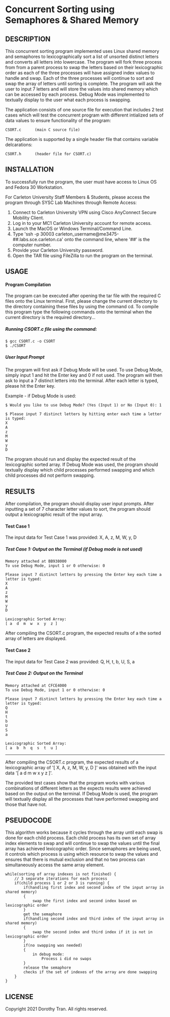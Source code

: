 # Concurrent Sorting using Semaphores & Shared Memory



## DESCRIPTION
This concurrent sorting program implemented uses Linux shared memory and semaphores to lexicographically sort a list of unsorted distinct letters and converts all letters into lowercase. The program will fork three process from from a parent process to swap the letters based on their lexicographic order as each of the three processes will have assigned index values to handle and swap. Each of the three processes will continue to sort and swap the array of letters until sorting is complete.  The program will ask the user to input 7 letters and will store the values into shared memory which can be accessed by each process. Debug Mode was implemented to textually display to the user what each process is swapping.


The application consists of one source file for execution that includes 2 test cases which will test the concurrent program with different intialized sets of data values to ensure functionality of the program:

```CSORT.c		(main C source file)```

The application is supported by a single header file that contains variable delcarations:

```CSORT.h		(header file for CSORT.c)```



## INSTALLATION
To successfully run the program, the user must have access to Linux OS and Fedora 30 Workstation.

For Carleton University Staff Members & Students, please access the program through SYSC Lab Machines through Remote Access:
1. Connect to Carleton University VPN using Cisco AnyConnect Secure Mobility Client.
2. Log in to your MC1 Carleton University account for remote access.
3. Launch the MacOS or Windows Terminal/Command Line.
4. Type 'ssh -p 30003 carleton_username@me3475-##.labs.sce.carleton.ca' onto the command line, where '##' is the computer number.
5. Provide your Carleton University password.
6. Open the TAR file using FileZilla to run the program on the terminal.



## USAGE

#### Program Compilation
The program can be executed after opening the tar file with the required C files onto the Linux terminal. 
First, please change the current directory to the directory containing these files by using the command cd.
To compile this program type the following commands onto the terminal when the current directory is the required directory...

##### Running CSORT.c file using the command:
```
$ gcc CSORT.c -o CSORT
$ ./CSORT
```

##### User Input Prompt
The program will first ask if Debug Mode will be used. To use Debug Mode, simply input 1 and hit the Enter key and 0 if not used.
The program will then ask to input a 7 distinct letters into the terminal. After each letter is typed, please hit the Enter key.

Example - if Debug Mode is used:

```
$ Would you like to use Debug Mode? (Yes (Input 1) or No (Input 0): 1

$ Please input 7 distinct letters by hitting enter each time a letter is typed: 
X
A
z
M
W
y
D
```
The program should run and display the expected result of the lexicographic sorted array. If Debug Mode was used, the program should textually display which child processes performed swapping and which child processes did not perform swapping.



## RESULTS
After compilation, the program should display user input prompts. After inputting a set of 7 character letter values to sort, the program should output a lexicographic result of the input array.

#### Test Case 1
The input data for Test Case 1 was provided: X, A, z, M, W, y, D


##### Test Case 1: Output on the Terminal (if Debug mode is not used)
```
Memory attached at BB938000
To use Debug Mode, input 1 or 0 otherwise: 0

Please input 7 distinct letters by pressing the Enter key each time a letter is typed: 
X
A
z
M
W
y
D

Lexicographic Sorted Array: 
[ a  d  m  w  x  y  z ]
```


After compiling the CSORT.c program, the expected results of a the sorted array of letters are displayed.

#### Test Case 2
The input data for Test Case 2 was provided: Q, H, t, b, U, S, a 

##### Test Case 2: Output on the Terminal
```
Memory attached at CFCE4000
To use Debug Mode, input 1 or 0 otherwise: 0

Please input 7 distinct letters by pressing the Enter key each time a letter is typed: 
Q
H
t
b
U
S
a

Lexicographic Sorted Array: 
[ a  b  h  q  s  t  u ]
```
----------------------------------
After compiling the CSORT.c program, the expected results of a lexicographic array of '[ X, A, z, M, W, y, D ]' was obtained with the input data '[ a  d  m  w  x  y  z ]'.

The provided test cases show that the program works with various combinations of different letters as the expects results were achieved based on the output on the terminal. If Debug Mode is used, the program will textually display all the processes that have performed swapping and those that have not.



## PSEUDOCODE 
This algorithm works because it cycles through the array until each swap is done for each child process. Each child process has its own set of array index elements to swap and will continue to swap the values until the final array has achieved lexicographic order. Since semaphores are being used, it controls which process is using which resource to swap the values and ensures that there is mutual exclusion and that no two process can simultaneously access the same array element. 

```
while(sorting of array indexes is not finished) {
    // 3 separate iterations for each process
    if(child process 1 or 2 or 3 is running) {
        if(handling first index and second index of the input array in shared memory) 
        {
            swap the first index and second index based on lexicographic order
        }
        get the semaphore
        if(handling second index and third index of the input array in shared memory) 
        {
            swap the second index and third index if it is not in lexicographic order
        }
        if(no swapping was needed)
        {
            in debug mode:
                Process i did no swaps
        }
        release the semaphore
        checks if the set of indexes of the array are done swapping
    }
}
```



## LICENSE
Copyright 2021 Dorothy Tran. All rights reserved.
